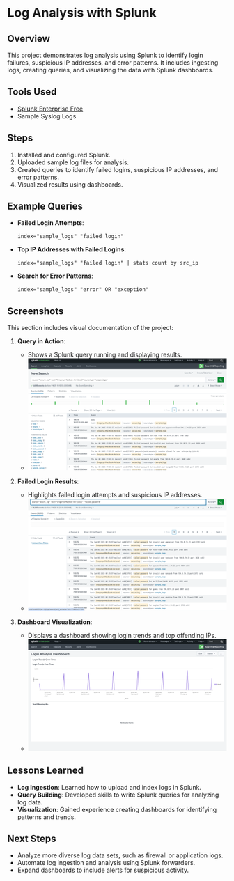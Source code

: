 # Log Analysis with Splunk

## Overview
This project demonstrates log analysis using Splunk to identify login failures, suspicious IP addresses, and error patterns. It includes ingesting logs, creating queries, and visualizing the data with Splunk dashboards.

## Tools Used
- [Splunk Enterprise Free](https://www.splunk.com/)
- Sample Syslog Logs

## Steps
1. Installed and configured Splunk.
2. Uploaded sample log files for analysis.
3. Created queries to identify failed logins, suspicious IP addresses, and error patterns.
4. Visualized results using dashboards.

## Example Queries
- **Failed Login Attempts**:
  ```plaintext
  index="sample_logs" "failed login"
  ```

- **Top IP Addresses with Failed Logins**:
  ```plaintext
  index="sample_logs" "failed login" | stats count by src_ip
  ```

- **Search for Error Patterns**:
  ```plaintext
  index="sample_logs" "error" OR "exception"
  ```

## Screenshots
This section includes visual documentation of the project:

1. **Query in Action**:
   - Shows a Splunk query running and displaying results.
   - ![Query in Action](https://github.com/TechFella1024/LogAnalysiswithSplunk-/blob/main/query_in_action.png)

2. **Failed Login Results**:
   - Highlights failed login attempts and suspicious IP addresses.
   - ![Failed Login Results](https://github.com/TechFella1024/LogAnalysiswithSplunk-/blob/main/failed_login_results.png)

3. **Dashboard Visualization**:
   - Displays a dashboard showing login trends and top offending IPs.
   - ![Dashboard Visualization](https://github.com/TechFella1024/LogAnalysiswithSplunk-/blob/main/dashboard_visualization.png)

## Lessons Learned
- **Log Ingestion**: Learned how to upload and index logs in Splunk.
- **Query Building**: Developed skills to write Splunk queries for analyzing log data.
- **Visualization**: Gained experience creating dashboards for identifying patterns and trends.

## Next Steps
- Analyze more diverse log data sets, such as firewall or application logs.
- Automate log ingestion and analysis using Splunk forwarders.
- Expand dashboards to include alerts for suspicious activity.
